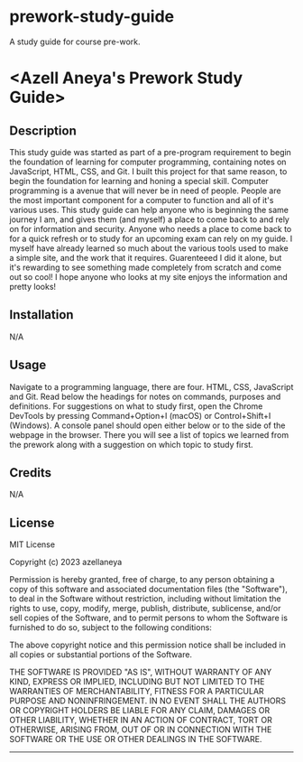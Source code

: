 # prework-study-guide
A study guide for course pre-work.
# <Azell Aneya's Prework Study Guide>

## Description
This study guide was started as part of a pre-program requirement to begin the foundation of learning for computer programming, containing notes on JavaScript, HTML, CSS, and Git. I built this project for that same reason, to begin the foundation for learning and honing a special skill. Computer programming is a avenue that will never be in need of people. People are the most important component for a computer to function and all of it's various uses. This study guide can help anyone who is beginning the same journey I am, and gives them (and myself) a place to come back to and rely on for information and security. Anyone who needs a place to come back to for a quick refresh or to study for an upcoming exam can rely on my guide. I myself have already learned so much about the various tools used to make a simple site, and the work that it requires. Guarenteeed I did it alone, but it's rewarding to see something made completely from scratch and come out so cool! I hope anyone who looks at my site enjoys the information and pretty looks!

## Installation

N/A

## Usage

Navigate to a programming language, there are four. HTML, CSS, JavaScript and Git. Read below the headings for notes on commands, purposes and definitions. For suggestions on what to study first, open the Chrome DevTools by pressing Command+Option+I (macOS) or Control+Shift+I (Windows). A console panel should open either below or to the side of the webpage in the browser. There you will see a list of topics we learned from the prework along with a suggestion on which topic to study first.


## Credits

N/A

## License

MIT License

Copyright (c) 2023 azellaneya

Permission is hereby granted, free of charge, to any person obtaining a copy
of this software and associated documentation files (the "Software"), to deal
in the Software without restriction, including without limitation the rights
to use, copy, modify, merge, publish, distribute, sublicense, and/or sell
copies of the Software, and to permit persons to whom the Software is
furnished to do so, subject to the following conditions:

The above copyright notice and this permission notice shall be included in all
copies or substantial portions of the Software.

THE SOFTWARE IS PROVIDED "AS IS", WITHOUT WARRANTY OF ANY KIND, EXPRESS OR
IMPLIED, INCLUDING BUT NOT LIMITED TO THE WARRANTIES OF MERCHANTABILITY,
FITNESS FOR A PARTICULAR PURPOSE AND NONINFRINGEMENT. IN NO EVENT SHALL THE
AUTHORS OR COPYRIGHT HOLDERS BE LIABLE FOR ANY CLAIM, DAMAGES OR OTHER
LIABILITY, WHETHER IN AN ACTION OF CONTRACT, TORT OR OTHERWISE, ARISING FROM,
OUT OF OR IN CONNECTION WITH THE SOFTWARE OR THE USE OR OTHER DEALINGS IN THE
SOFTWARE.

---